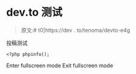 # dev.to 测试

> 原文:# t0]https://dev . to/tenoma/devto-e4g

投稿测试

```
<?php phpinfo(); 
```

Enter fullscreen mode Exit fullscreen mode